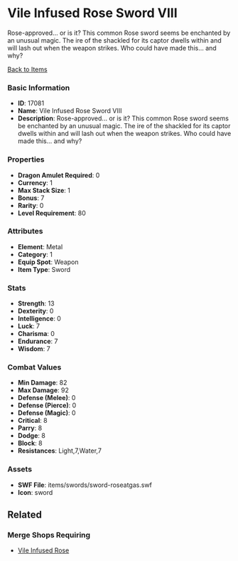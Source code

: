 # Vile Infused Rose Sword VIII

Rose-approved... or is it? This common Rose sword seems be enchanted by an unusual magic. The ire of the shackled for its captor dwells within and will lash out when the weapon strikes. Who could have made this... and why?

[Back to Items](../items.md)

### Basic Information

- **ID**: 17081
- **Name**: Vile Infused Rose Sword VIII
- **Description**: Rose-approved... or is it? This common Rose sword seems be enchanted by an unusual magic. The ire of the shackled for its captor dwells within and will lash out when the weapon strikes. Who could have made this... and why?

### Properties

- **Dragon Amulet Required**: 0
- **Currency**: 1
- **Max Stack Size**: 1
- **Bonus**: 7
- **Rarity**: 0
- **Level Requirement**: 80

### Attributes

- **Element**: Metal
- **Category**: 1
- **Equip Spot**: Weapon
- **Item Type**: Sword

### Stats

- **Strength**: 13
- **Dexterity**: 0
- **Intelligence**: 0
- **Luck**: 7
- **Charisma**: 0
- **Endurance**: 7
- **Wisdom**: 7

### Combat Values

- **Min Damage**: 82
- **Max Damage**: 92
- **Defense (Melee)**: 0
- **Defense (Pierce)**: 0
- **Defense (Magic)**: 0
- **Critical**: 8
- **Parry**: 8
- **Dodge**: 8
- **Block**: 8
- **Resistances**: Light,7,Water,7

### Assets

- **SWF File**: items/swords/sword-roseatgas.swf
- **Icon**: sword

## Related

### Merge Shops Requiring

- [Vile Infused Rose](../merge-shops/265-vile-infused-rose.md)

